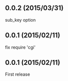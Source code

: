 ## 0.0.2 (2015/03/31)
sub_key option

## 0.0.1 (2015/02/11)
fix require 'cgi'

## 0.0.1 (2015/02/11)
First release